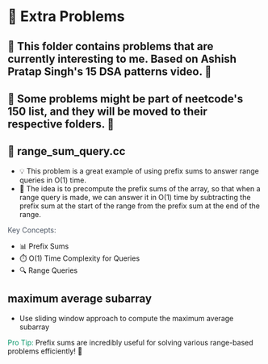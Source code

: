 # 🌟 Extra Problems

## 🧠 This folder contains problems that are currently interesting to me. Based on Ashish Pratap Singh's 15 DSA patterns video. 🎥

## 🔄 Some problems might be part of neetcode's 150 list, and they will be moved to their respective folders. 📂

## 🔢 range_sum_query.cc

- 💡 This problem is a great example of using prefix sums to answer range queries in O(1) time.
- 🚀 The idea is to precompute the prefix sums of the array, so that when a range query is made, we can answer it in O(1) time by subtracting the prefix sum at the start of the range from the prefix sum at the end of the range.

<span style="color: #4B5563;">Key Concepts:</span>
- 📊 Prefix Sums
- ⏱️ O(1) Time Complexity for Queries
- 🔍 Range Queries

## maximum average subarray
 - Use sliding window approach to compute the maximum average subarray

<span style="color: #059669;">Pro Tip:</span> Prefix sums are incredibly useful for solving various range-based problems efficiently! 🌈